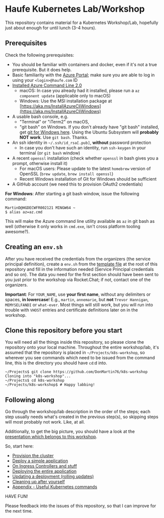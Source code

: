 # Haufe Kubernetes Lab/Workshop

This repository contains material for a Kubernetes Workshop/Lab, hopefully just about enough for until lunch (3-4 hours).

## Prerequisites

Check the following prerequisites:

* You should be familiar with containers and docker, even if it's not a true prerequisite. But it does help.
* Basic familiarity with the [Azure Portal](https://portal.azure.com); make sure you are able to log in using your `<login>@haufe.com` ID
* [Installed Azure Command Line 2.0](https://docs.microsoft.com/en-us/cli/azure/install-azure-cli)
    * macOS: In case you already had it installed, please run a `az component update` (applicable only to macOS)
    * Windows: Use the MSI installation package at [https://aka.ms/InstallAzureCliWindows](https://aka.ms/InstallAzureCliWindows)
* A usable bash console, e.g.
    * "Terminal" or "iTerm2" on macOS, 
    * "git bash" on Windows. If you don't already have "git bash" installed, get [git for Windows here](https://git-for-windows.github.io). Using the Ubuntu Subsystem will **probably NOT work**. Use `git bash`. Thanks.
* An ssh identity in `~/.ssh/id_rsa[.pub]`, **without** password protection
    * In case you don't have such an identity, run `ssh-keygen` in your terminal (or `git bash` window)
* A recent `openssl` installation (check whether `openssl` in bash gives you a prompt, otherwise install it)
    * For macOS users: Please update to the latest `homebrew` version of OpenSSL (`brew update`, `brew install openssl`)
    * Recent Windows installation of Git for Windows should be sufficient
* A GitHub account (we need this to provision OAuth2 credentials)

**For Windows**: After starting a git bash window, issue the following command:

```
MartinD@HGDECWFR002121 MINGW64 ~
$ alias az=az.cmd
```

This will make the Azure command line utility available as `az` in git bash as well (otherwise it only works in `cmd.exe`, isn't cross platform tooling awesome?).

## Creating an `env.sh`

After you have received the credentials from the organizers (the service principal definition), create a `env.sh` from the [template file](env.sh.template) at the root of this repository and fill in the information needed (Service Principal credentials and so on). The data you need for the first section should have been sent to you just prior to the workshop via Rocket.Chat; if not, contact one of the organizers.

**Important**: For `YOUR_NAME`, use **your first name**, without any delimiters or spaces, **in lowercase**! E.g., `martin`, `annemarie`, but **not** `Trevor Hannigan`, `MEMYSELFANDI` or `what-ever`. Most things will still work, but you will run into trouble with `VHOST` entries and certificate definitions later on in the workshop.

## Clone this repository before you start

You will need all the things inside this repository, so please clone the repository onto your local machine. Throughout the entire workshop/lab, it's assumed that the repository is placed in `~/Projects/k8s-workshop`, so wherever you see commands which need to be issued from the command line, this is the directory you should have `cd`:d into.

```
~/Projects$ git clone https://github.com/DonMartin76/k8s-workshop
Cloning into "k8s-workshop"...
~/Projects$ cd k8s-workshop
~/Projects/k8s-workshop$ # Happy labbing!
```

## Following along

Go through the workshop/lab description in the order of the steps; each step usually needs what's created in the previous step(s), so skipping steps will most probably not work. Like, at all.

Additionally, to get the big picture, you should have a look at the [presentation which belongs to this workshop](kubernetes-workshop-20170517-v1.pdf).

So, start here:

* [Provision the cluster](01-provision)
* [Deploy a simple application](02-simple-app)
* [On Ingress Controllers and stuff](03-ingress-controller)
* [Deploying the entire application](04-full-app)
* [Updating a deployment (rolling updates)](05-update)
* [Cleaning up after yourself](06-cleanup)
* [Appendix - Useful Kubernetes commands](07-appendix)

HAVE FUN!

Please feedback into the issues of this repository, so that I can improve for the next time.
